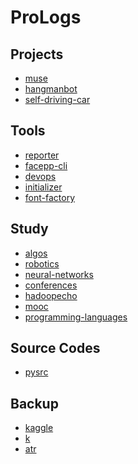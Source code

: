 ProLogs
=================================

Projects
-----------------------

- [muse](https://github.com/kwailamchan/muse)
- [hangmanbot](https://github.com/kwailamchan/hangmanbot)
- [self-driving-car](https://github.com/kwailamchan/self-driving-car.git)


Tools
-----------------------

- [reporter](https://github.com/kwailamchan/reporter)
- [facepp-cli](https://github.com/kwailamchan/facepp-cli)
- [devops](https://github.com/kwailamchan/devops)
- [initializer](https://github.com/kwailamchan/initializer)
- [font-factory](https://github.com/kwailamchan/font-factory)



Study
-----------------------

- [algos](https://github.com/kwailamchan/algos)
- [robotics](https://github.com/kwailamchan/robotics)
- [neural-networks](https://github.com/kwailamchan/neural-networks)
- [conferences](https://github.com/kwailamchan/conferences)
- [hadoopecho](https://github.com/kwailamchan/hadoopeco)
- [mooc](https://github.com/kwailamchan/mooc)
- [programming-languages](https://github.com/kwailamchan/programming-languages)


Source Codes
-----------------------

- [pysrc](https://github.com/kwailamchan/pysrc)

Backup
-----------------------

- [kaggle](https://github.com/kwailamchan/kaggle)
- [k](https://github.com/kwailamchan/k)
- [atr](https://github.com/kwailamchan/atr)
